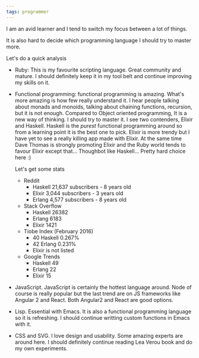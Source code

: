 ```yaml
---
tags: programmer
---
```

I am an avid learner and I tend to switch my focus between a lot of things.

It is also hard to decide which programming language I should try to master
more.

Let's do a quick analysis

- Ruby: This is my favourite scripting language. Great community and mature. I
  should definitely keep it in my tool belt and continue improving my skills on
  it.

- Functional programming: functional programming is amazing. What's more amazing
  is how few really understand it. I hear people talking about monads
  and monoids, talking about chaining functions, recursion, but it is not
  enough. Compared to Object oriented programming, It is a new way of thinking.
  I should try to master it. I see two contenders, Elixir and Haskell. Haskell is
  the _purest_ functional programming around so from a learning point it is the
  best one to pick. Elixir is more trendy but I have yet to see a really killing
  app made with Elixir. At the same time Dave Thomas is strongly promoting
  Elixir and the Ruby world tends to favour Elixir except that… Thoughbot like
  Haskell…
  Pretty hard choice here :)

  Let's get some stats

  - Reddit
    - Haskell 21,637 subscribers - 8 years old
    - Elixir 3,044 subscribers - 3 years old
    - Erlang 4,577 subscribers - 8 years old
  - Stack Overflow
    - Haskell 26382
    - Erlang 6183
    - Elixir 1421
  - Tiobe Index (February 2016)
    - 40	Haskell	0.267%
    - 42	Erlang	0.231%
    - Elixir is not listed
  - Google Trends
    - Haskell 49
    - Erlang 22
    - Elixir 15

- JavaScript. JavaScript is certainly the hottest language around. Node of
  course is really popular but the last trend are on JS frameworks like Angular
  2 and React. Both Angular2 and React are good options.

- Lisp. Essential with Emacs. It is also a functional programming language so it
  is refreshing. I should continue writting custom functions in Emacs with it.

- CSS and SVG. I love design and usability. Some amazing experts are around
  here. I should definitely continue reading Lea Verou book and do my own
  experiments.
